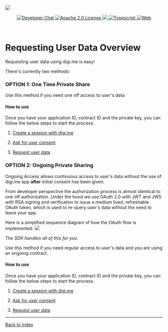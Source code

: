 ![](https://securedownloads.digi.me/partners/digime/SDKReadmeBanner.png)
<p align="center">
    <a href="https://developers.digi.me/slack/join">
        <img src="https://img.shields.io/badge/chat-slack-blueviolet.svg" alt="Developer Chat">
    </a>
    <a href="LICENSE">
        <img src="https://img.shields.io/badge/license-apache 2.0-blue.svg" alt="Apache 2.0 License">
    </a>
    <a href="#">
    	<img src="https://img.shields.io/badge/build-passing-brightgreen.svg">
    </a>
    <a href="https://www.typescriptlang.org/">
        <img src="https://img.shields.io/badge/language-typescript-ff69b4.svg" alt="Typescript">
    </a>
    <a href="https://developers.digi.me/">
        <img src="https://img.shields.io/badge/web-digi.me-red.svg" alt="Web">
    </a>
</p>

<br>

# Requesting User Data Overview

Requesting user data using digi.me is easy! 

There's currently two methods: 

### OPTION 1: One Time Private Share
Use this method if you need one off access to user's data

#### How to use
Once you have your application ID, contract ID and the private key, you can follow the below steps to start the process.

1. [Create a session with digi.me](./establish-session.md)

2. [Ask for user consent](./fetch-user-consent.md)

3. [Request user data](./session-data.md)

### OPTION 2:  Ongoing Private Sharing
Ongoing Access allows continuous access to user's data without the use of digi.me app **after** initial consent has been given.

From developer perspective the authorization process is almost identical to one off authorization. Under the hood we use OAuth 2.0 with JWT and JWS with RSA signing and verification to issue a medium lived, refreshable OAuth token, which is used to re-query user's data without the need to leave your app.

Here is a simplified sequence diagram of how the OAuth flow is implemented:
![](https://securedownloads.digi.me/partners/digime/OngoingAccess.png)

*The SDK handles all of this for you.*

Use this method if you need regular access to user's data and you are using an ongoing contract.

#### How to use
Once you have your application ID, contract ID and the private key, you can follow the below steps to start the process.

1. [Create a session with digi.me](./establish-session.md)

2. [Ask for user consent](./ongoing-authorization.md)

3. [Request user data](./session-data.md)


-----

[Back to Index](./README.md)
